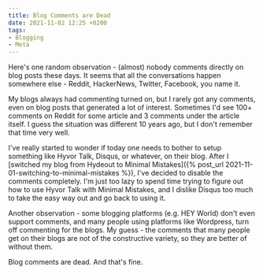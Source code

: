 ```yaml
---
title: Blog Comments are Dead
date: 2021-11-02 12:25 +0200
tags:
- Blogging
- Meta
---
```


Here's one random observation - (almost) nobody comments directly on blog posts
these days. It seems that all the conversations happen somewhere else - Reddit,
HackerNews, Twitter, Facebook, you name it.

My blogs always had commenting turned on, but I rarely got any comments, even
on blog posts that generated a lot of interest. Sometimes I'd see 100+ comments
on Reddit for some article and 3 comments under the article itself. I guess the situation was different 10 years ago, but I don't remember that time very well.

I've really started to wonder if today one needs to bother to setup something like
Hyvor Talk, Disqus, or whatever, on their blog. After I [switched my blog from Hydeout to Minimal Mistakes]({% post_url 2021-11-01-switching-to-minimal-mistakes %}), I've decided to disable the comments completely. I'm just too lazy to spend
time trying to figure out how to use Hyvor Talk with Minimal Mistakes, and I dislike
Disqus too much to take the easy way out and go back to using it.

Another observation - some blogging platforms (e.g. HEY World) don't even support comments, and many people using platforms like Wordpress, turn off commenting for the blogs. My guess - the comments that many people get on their blogs are not of the constructive variety, so they are better of without them.

Blog comments are dead. And that's fine.
